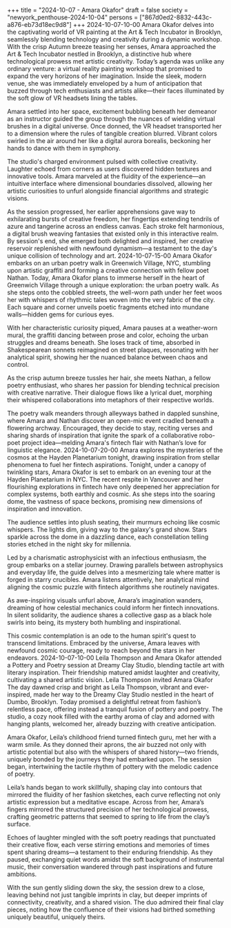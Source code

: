+++
title = "2024-10-07 - Amara Okafor"
draft = false
society = "newyork_penthouse-2024-10-04"
persons = ["867d0ed2-8832-443c-a876-eb73d18ec9d8"]
+++
2024-10-07-10-00
Amara Okafor delves into the captivating world of VR painting at the Art & Tech Incubator in Brooklyn, seamlessly blending technology and creativity during a dynamic workshop.
With the crisp Autumn breeze teasing her senses, Amara approached the Art & Tech Incubator nestled in Brooklyn, a distinctive hub where technological prowess met artistic creativity. Today’s agenda was unlike any ordinary venture: a virtual reality painting workshop that promised to expand the very horizons of her imagination. Inside the sleek, modern venue, she was immediately enveloped by a hum of anticipation that buzzed through tech enthusiasts and artists alike—their faces illuminated by the soft glow of VR headsets lining the tables.

Amara settled into her space, excitement bubbling beneath her demeanor as an instructor guided the group through the nuances of wielding virtual brushes in a digital universe. Once donned, the VR headset transported her to a dimension where the rules of tangible creation blurred. Vibrant colors swirled in the air around her like a digital aurora borealis, beckoning her hands to dance with them in symphony. 

The studio's charged environment pulsed with collective creativity. Laughter echoed from corners as users discovered hidden textures and innovative tools. Amara marveled at the fluidity of the experience—an intuitive interface where dimensional boundaries dissolved, allowing her artistic curiosities to unfurl alongside financial algorithms and strategic visions.

As the session progressed, her earlier apprehensions gave way to exhilarating bursts of creative freedom, her fingertips extending tendrils of azure and tangerine across an endless canvas. Each stroke felt harmonious, a digital brush weaving fantasies that existed only in this interactive realm. By session's end, she emerged both delighted and inspired, her creative reservoir replenished with newfound dynamism—a testament to the day's unique collision of technology and art.
2024-10-07-15-00
Amara Okafor embarks on an urban poetry walk in Greenwich Village, NYC, stumbling upon artistic graffiti and forming a creative connection with fellow poet Nathan.
Today, Amara Okafor plans to immerse herself in the heart of Greenwich Village through a unique exploration: the urban poetry walk. As she steps onto the cobbled streets, the well-worn path under her feet woos her with whispers of rhythmic tales woven into the very fabric of the city. Each square and corner unveils poetic fragments etched into mundane walls—hidden gems for curious eyes. 

With her characteristic curiosity piqued, Amara pauses at a weather-worn mural, the graffiti dancing between prose and color, echoing the urban struggles and dreams beneath. She loses track of time, absorbed in Shakespearean sonnets reimagined on street plaques, resonating with her analytical spirit, showing her the nuanced balance between chaos and control.

As the crisp autumn breeze tussles her hair, she meets Nathan, a fellow poetry enthusiast, who shares her passion for blending technical precision with creative narrative. Their dialogue flows like a lyrical duet, morphing their whispered collaborations into metaphors of their respective worlds. 

The poetry walk meanders through alleyways bathed in dappled sunshine, where Amara and Nathan discover an open-mic event cradled beneath a flowering archway. Encouraged, they decide to stay, reciting verses and sharing shards of inspiration that ignite the spark of a collaborative robo-poet project idea—melding Amara's fintech flair with Nathan’s love for linguistic elegance.
2024-10-07-20-00
Amara explores the mysteries of the cosmos at the Hayden Planetarium tonight, drawing inspiration from stellar phenomena to fuel her fintech aspirations.
Tonight, under a canopy of twinkling stars, Amara Okafor is set to embark on an evening tour at the Hayden Planetarium in NYC. The recent respite in Vancouver and her flourishing explorations in fintech have only deepened her appreciation for complex systems, both earthly and cosmic. As she steps into the soaring dome, the vastness of space beckons, promising new dimensions of inspiration and innovation.

The audience settles into plush seating, their murmurs echoing like cosmic whispers. The lights dim, giving way to the galaxy's grand show. Stars sparkle across the dome in a dazzling dance, each constellation telling stories etched in the night sky for millennia.

Led by a charismatic astrophysicist with an infectious enthusiasm, the group embarks on a stellar journey. Drawing parallels between astrophysics and everyday life, the guide delves into a mesmerizing tale where matter is forged in starry crucibles. Amara listens attentively, her analytical mind aligning the cosmic puzzle with fintech algorithms she routinely navigates.

As awe-inspiring visuals unfurl above, Amara’s imagination wanders, dreaming of how celestial mechanics could inform her fintech innovations. In silent solidarity, the audience shares a collective gasp as a black hole swirls into being, its mystery both humbling and inspirational.

This cosmic contemplation is an ode to the human spirit's quest to transcend limitations. Embraced by the universe, Amara leaves with newfound cosmic courage, ready to reach beyond the stars in her endeavors.
2024-10-07-10-00
Leila Thompson and Amara Okafor attended a Pottery and Poetry session at Dreamy Clay Studio, blending tactile art with literary inspiration. Their friendship matured amidst laughter and creativity, cultivating a shared artistic vision.
Leila Thompson invited Amara Okafor
The day dawned crisp and bright as Leila Thompson, vibrant and ever-inspired, made her way to the Dreamy Clay Studio nestled in the heart of Dumbo, Brooklyn. Today promised a delightful retreat from fashion’s relentless pace, offering instead a tranquil fusion of pottery and poetry. The studio, a cozy nook filled with the earthy aroma of clay and adorned with hanging plants, welcomed her, already buzzing with creative anticipation.

Amara Okafor, Leila’s childhood friend turned fintech guru, met her with a warm smile. As they donned their aprons, the air buzzed not only with artistic potential but also with the whispers of shared history—two friends, uniquely bonded by the journeys they had embarked upon. The session began, intertwining the tactile rhythm of pottery with the melodic cadence of poetry.

Leila’s hands began to work skillfully, shaping clay into contours that mirrored the fluidity of her fashion sketches, each curve reflecting not only artistic expression but a meditative escape. Across from her, Amara’s fingers mirrored the structured precision of her technological prowess, crafting geometric patterns that seemed to spring to life from the clay’s surface.

Echoes of laughter mingled with the soft poetry readings that punctuated their creative flow, each verse stirring emotions and memories of times spent sharing dreams—a testament to their enduring friendship. As they paused, exchanging quiet words amidst the soft background of instrumental music, their conversation wandered through past inspirations and future ambitions.

With the sun gently sliding down the sky, the session drew to a close, leaving behind not just tangible imprints in clay, but deeper imprints of connectivity, creativity, and a shared vision. The duo admired their final clay pieces, noting how the confluence of their visions had birthed something uniquely beautiful, uniquely theirs.
